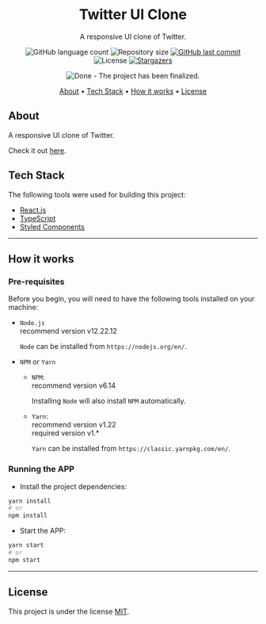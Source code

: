 <h1 align="center">
   Twitter UI Clone
</h1>

<p align="center">A responsive UI clone of Twitter.</p>

<p align="center">
  <img alt="GitHub language count" src="https://img.shields.io/github/languages/count/th92rodr/twitter-ui-clone?color=7159c1" />
  <img alt="Repository size" src="https://img.shields.io/github/repo-size/th92rodr/twitter-ui-clone?color=b24c63" />
  <a href="https://github.com/th92rodr/twitter-ui-clone/commits/master">
    <img alt="GitHub last commit" src="https://img.shields.io/github/last-commit/th92rodr/twitter-ui-clone?color=3675d3" />
  </a>
  <img alt="License" src="https://img.shields.io/badge/license-MIT-fff?color=1A424F" />
  <a href="https://github.com/th92rodr/twitter-ui-clone/stargazers">
    <img alt="Stargazers" src="https://img.shields.io/github/stars/th92rodr/twitter-ui-clone?style=social" />
  </a>
</p>

<p align="center">
  <img src="https://img.shields.io/badge/repo status-Done-fff?style=flat&color=47A248" alt="Done - The project has been finalized." />
</p>

<p align="center">
 <a href="#about">About</a> •
 <a href="#tech-stack">Tech Stack</a> •
 <a href="#how-it-works">How it works</a> •
 <a href="#license">License</a>
</p>

## About

A responsive UI clone of Twitter.

Check it out [here](https://th92rodr-twitter-ui-clone.netlify.app/).

## Tech Stack

The following tools were used for building this project:

- [React.js](https://pt-br.reactjs.org/)
- [TypeScript](https://www.typescriptlang.org/)
- [Styled Components](https://www.styled-components.com/)

---

## How it works

### Pre-requisites

Before you begin, you will need to have the following tools installed on your machine:

- `Node.js`<br />
  recommend version v12.22.12

  `Node` can be installed from `https://nodejs.org/en/`.

- `NPM` or `Yarn`

  - `NPM`:<br />
    recommend version v6.14

    Installing `Node` will also install `NPM` automatically.

  - `Yarn`:<br />
    recommend version v1.22<br />
    required version v1.\*

    `Yarn` can be installed from `https://classic.yarnpkg.com/en/`.

### Running the APP

- Install the project dependencies:

```sh
yarn install
# or
npm install
```

- Start the APP:

```sh
yarn start
# or
npm start
```

---

## License

This project is under the license [MIT](./LICENSE).
